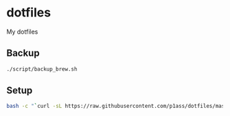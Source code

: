 # dotfiles

My dotfiles

## Backup

```bash
./script/backup_brew.sh
```

## Setup

```bash
bash -c "`curl -sL https://raw.githubusercontent.com/p1ass/dotfiles/master/install.sh`"
```
